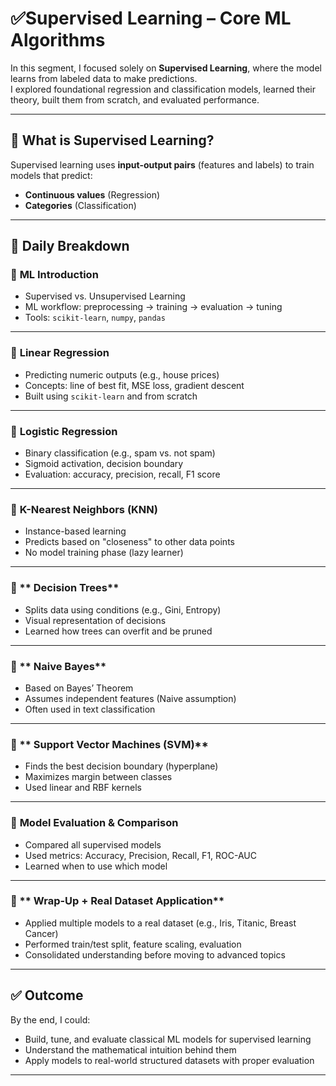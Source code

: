 # ✅Supervised Learning – Core ML Algorithms

In this segment, I focused solely on **Supervised Learning**, where the model learns from labeled data to make predictions.  
I explored foundational regression and classification models, learned their theory, built them from scratch, and evaluated performance.

---

## 📘 What is Supervised Learning?

Supervised learning uses **input-output pairs** (features and labels) to train models that predict:
- **Continuous values** (Regression)
- **Categories** (Classification)

---

## 📅 Daily Breakdown

### 📌 **ML Introduction**
- Supervised vs. Unsupervised Learning
- ML workflow: preprocessing → training → evaluation → tuning
- Tools: `scikit-learn`, `numpy`, `pandas`

---

### 📌 **Linear Regression**
- Predicting numeric outputs (e.g., house prices)
- Concepts: line of best fit, MSE loss, gradient descent
- Built using `scikit-learn` and from scratch

---

### 📌 **Logistic Regression**
- Binary classification (e.g., spam vs. not spam)
- Sigmoid activation, decision boundary
- Evaluation: accuracy, precision, recall, F1 score

---

### 📌 **K-Nearest Neighbors (KNN)**
- Instance-based learning
- Predicts based on "closeness" to other data points
- No model training phase (lazy learner)

---

### 📌 ** Decision Trees**
- Splits data using conditions (e.g., Gini, Entropy)
- Visual representation of decisions
- Learned how trees can overfit and be pruned

---

### 📌 ** Naive Bayes**
- Based on Bayes’ Theorem
- Assumes independent features (Naive assumption)
- Often used in text classification

---

### 📌 ** Support Vector Machines (SVM)**
- Finds the best decision boundary (hyperplane)
- Maximizes margin between classes
- Used linear and RBF kernels

---

### 📌 **Model Evaluation & Comparison**
- Compared all supervised models
- Used metrics: Accuracy, Precision, Recall, F1, ROC-AUC
- Learned when to use which model

---

### 📌 ** Wrap-Up + Real Dataset Application**
- Applied multiple models to a real dataset (e.g., Iris, Titanic, Breast Cancer)
- Performed train/test split, feature scaling, evaluation
- Consolidated understanding before moving to advanced topics

---

## ✅ Outcome

By the end, I could:
- Build, tune, and evaluate classical ML models for supervised learning
- Understand the mathematical intuition behind them
- Apply models to real-world structured datasets with proper evaluation

---
